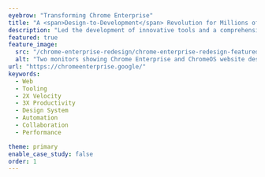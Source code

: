 ```yaml
---
eyebrow: "Transforming Chrome Enterprise"
title: "A <span>Design-to-Development</span> Revolution for Millions of Users"
description: "Led the development of innovative tools and a comprehensive design system, transforming web development workflows for projects like Chrome Enterprise and Chrome OS. This initiative significantly improved efficiency, consistency, and collaboration between designers and developers."
featured: true
feature_image: 
  src: "/chrome-enterprise-redesign/chrome-enterprise-redesign-featured.jpg"
  alt: "Two monitors showing Chrome Enterprise and ChromeOS website designs with minimalist layouts and blue accents on white backgrounds."
url: "https://chromeenterprise.google/"
keywords:
  - Web
  - Tooling
  - 2X Velocity
  - 3X Productivity
  - Design System
  - Automation
  - Collaboration
  - Performance

theme: primary
enable_case_study: false
order: 1
---
```

